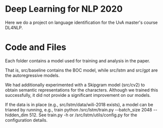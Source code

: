 # Deep Learning for NLP 2020
Here we do a project on language identification for the UvA master's course DL4NLP.

# Code and Files

Each folder contains a model used for training and analysis in the paper.

That is, src/baseline contains the BOC model, while src/lstm and src/gpt are the autoregressive models.

We had additionally experimented with a Skipgram model (src/cv2) to obtain semantic representations for the characters. Although we trained this successfully, it did not provide a significant improvement on our models.

If the data is in place (e.g., src/lstm/data/wili-2018 exists), a model can be trianed by running, e.g., train python /src/lstm/train.py --batch_size 2048 --hidden_dim 512. See train.py -h or /src/lstm/utils/config.py for the configuration details.
